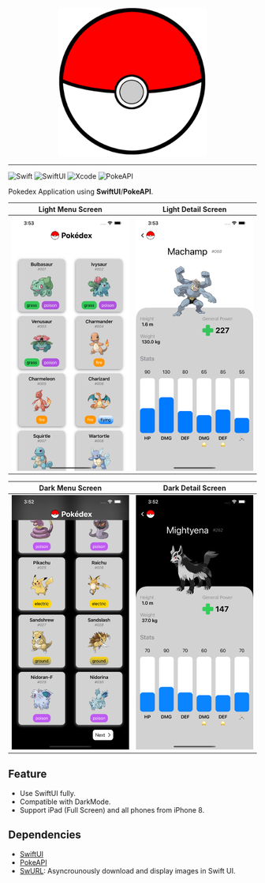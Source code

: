 <p align='center'><img src='logo.png' width=300/></p>

---

![Swift](https://img.shields.io/badge/swift-5.3.2-orange.svg?style=for-the-badge)
![SwiftUI](https://img.shields.io/badge/use-swift_ui-orange.svg?style=for-the-badge)
![Xcode](https://img.shields.io/badge/Xcode-12.4-blue.svg?style=for-the-badge)
![PokeAPI](https://img.shields.io/badge/PokeAPI-V2-blue.svg?style=for-the-badge)


Pokedex Application using **SwiftUI**/**PokeAPI**.


| Light Menu Screen          | Light Detail Screen        |
| -------------------------- | -------------------------- |
| ![](lightMenu.png)         | ![](lightDetail.png)       |

| Dark Menu Screen           | Dark Detail Screen         |
| -------------------------- | -------------------------- |
| ![](darkMenu.png)          | ![](darkDetail.png)        |


## Feature

- Use SwiftUI fully.
- Compatible with DarkMode.
- Support iPad (Full Screen) and all phones from iPhone 8.

## Dependencies

- [SwiftUI](https://developer.apple.com/xcode/swiftui/)
- [PokeAPI](https://pokeapi.co/)
- [SwURL](https://github.com/cmtrounce/SwURL): Asyncrounously download and display images in Swift UI.
